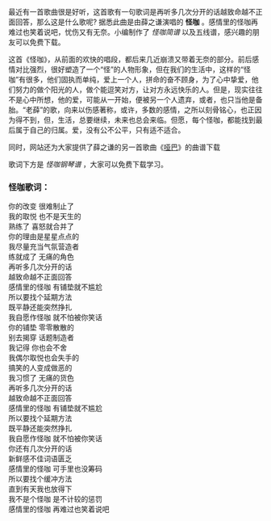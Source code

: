 

最近有一首歌曲很是好听，这首歌有一句歌词是再听多几次分开的话越致命越不正面回答，那么这是什么歌呢? 据悉此曲是由薛之谦演唱的 **怪咖**
。感情里的怪咖再难过也笑着说吧，忧伤又有无奈。小编制作了 _怪咖简谱_ 以及五线谱，感兴趣的朋友可以免费下载。

这首《怪咖》，从前面的欢快的唱段，都后来几近崩溃又带着无奈的部分。前后感情对比强烈，很好塑造了一个“怪”的人物形象，但在我们的生活中，这样的“怪咖”有很多，他们固执而单纯，爱上一个人，拼命的奋不顾身，为了心中挚爱，他们努力的做个阳光的人，做个能逗笑对方，让对方永远快乐的人。但是，现实往往不是心中所想，他的爱，可能从一开始，便被另一个人遗弃，或者，也只当他是备胎。“老薛”的歌，向来以伤感著称，或许，多数的感情，之所以刻骨铭心，也正因为得不到，但，生活，总要继续，未来也总会来临。但愿，每个怪咖，都能找到最后属于自己的归属。爱，没有公不公平，只有适不适合。

同时，网站还为大家提供了薛之谦的另一首歌曲《[哑巴](Music-9112-哑巴-薛之谦.html "哑巴")》的曲谱下载

歌词下方是 _怪咖钢琴谱_ ，大家可以免费下载学习。

### 怪咖歌词：

你的改变 很难制止了  
我的取悦 也不是天生的  
熟练了 喜怒就合并了  
你的理由是星星点点的  
我尽量充当气氛营造者  
练就成了 无痛的角色  
再听多几次分开的话  
越致命越不正面回答  
感情里的怪咖 有铺垫就不尴尬  
所以要找个延期方法  
既平静还能突然挣扎  
我自愿作怪咖 就不怕被你笑话  
你的铺垫 零零散散的  
别去揭穿 话题制造者  
我记得 你也会不舍  
我偶尔取悦也会失手的  
搞笑的人变成做恶的  
我习惯了 无痛的货色  
再听多几次分开的话  
越致命越不正面回答  
感情里的怪咖 有铺垫就不尴尬  
所以要找个延期方法  
既平静还能突然挣扎  
我自愿作怪咖 就不怕被你笑话  
你还有几次分开的话  
新鲜感不佳词语匮乏  
感情里的怪咖 可手里也没筹码  
所以要找个缓冲方法  
直到有天我也放得下  
我不是个怪咖 是不计较的惩罚  
感情里的怪咖 再难过也笑着说吧

